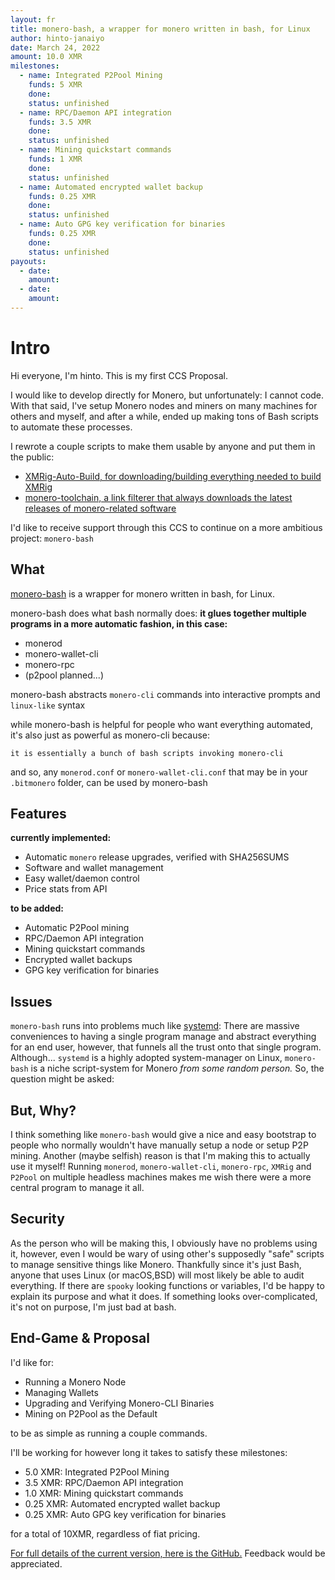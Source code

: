 ```yaml
---
layout: fr
title: monero-bash, a wrapper for monero written in bash, for Linux
author: hinto-janaiyo
date: March 24, 2022
amount: 10.0 XMR
milestones: 
  - name: Integrated P2Pool Mining
    funds: 5 XMR
    done:
    status: unfinished
  - name: RPC/Daemon API integration
    funds: 3.5 XMR
    done:
    status: unfinished
  - name: Mining quickstart commands
    funds: 1 XMR
    done:
    status: unfinished
  - name: Automated encrypted wallet backup
    funds: 0.25 XMR
    done:
    status: unfinished
  - name: Auto GPG key verification for binaries
    funds: 0.25 XMR
    done:
    status: unfinished
payouts:
  - date:
    amount:
  - date:
    amount:
---
```


# Intro

Hi everyone, I'm hinto. This is my first CCS Proposal.

I would like to develop directly for Monero, but unfortunately: I cannot code. With that said, I've setup Monero nodes and miners on many machines for others and myself, and after a while, ended up making tons of Bash scripts to automate these processes.

I rewrote a couple scripts to make them usable by anyone and put them in the public:
- [XMRig-Auto-Build, for downloading/building everything needed to build XMRig](https://github.com/hinto-janaiyo/XMRig-Auto-Build)
- [monero-toolchain, a link filterer that always downloads the latest releases of monero-related software](https://github.com/hinto-janaiyo/monero-toolchain)

I'd like to receive support through this CCS to continue on a more ambitious project: `monero-bash`

## What

[monero-bash](https://github.com/hinto-janaiyo/monero-bash) is a wrapper for monero written in bash, for Linux.

monero-bash does what bash normally does:
**it glues together multiple programs in a more automatic fashion, in this case:**
- monerod
- monero-wallet-cli
- monero-rpc
- (p2pool planned...)

monero-bash abstracts `monero-cli` commands into interactive prompts and `linux-like` syntax

while monero-bash is helpful for people who want everything automated, it's also just as powerful as monero-cli because:
~~~
it is essentially a bunch of bash scripts invoking monero-cli
~~~
and so, any `monerod.conf` or `monero-wallet-cli.conf` that may be in your `.bitmonero` folder, can be used by monero-bash

## Features
**currently implemented:**
- Automatic `monero` release upgrades, verified with SHA256SUMS
- Software and wallet management
- Easy wallet/daemon control
- Price stats from API

**to be added:**
- Automatic P2Pool mining
- RPC/Daemon API integration
- Mining quickstart commands
- Encrypted wallet backups
- GPG key verification for binaries

## Issues
`monero-bash` runs into problems much like [systemd](https://en.wikipedia.org/wiki/Systemd):
There are massive conveniences to having a single program manage and abstract everything for an end user, however, that funnels all the trust onto that single program. Although... `systemd` is a highly adopted system-manager on Linux, `monero-bash` is a niche script-system for Monero *from some random person.* So, the question might be asked:

## But, Why?
I think something like `monero-bash` would give a nice and easy bootstrap to people who normally wouldn't have manually setup a node or setup P2P mining. Another (maybe selfish) reason is that I'm making this to actually use it myself! Running `monerod`, `monero-wallet-cli`, `monero-rpc`, `XMRig` and `P2Pool` on multiple headless machines makes me wish there were a more central program to manage it all.

## Security
As the person who will be making this, I obviously have no problems using it, however, even I would be wary of using other's supposedly "safe" scripts to manage sensitive things like Monero. Thankfully since it's just Bash, anyone that uses Linux (or macOS,BSD) will most likely be able to audit everything. If there are `spooky` looking functions or variables, I'd be happy to explain its purpose and what it does. If something looks over-complicated, it's not on purpose, I'm just bad at bash.

## End-Game & Proposal
I'd like for:
- Running a Monero Node
- Managing Wallets
- Upgrading and Verifying Monero-CLI Binaries
- Mining on P2Pool as the Default

to be as simple as running a couple commands.

I'll be working for however long it takes to satisfy these milestones:
- 5.0 XMR: Integrated P2Pool Mining
- 3.5 XMR: RPC/Daemon API integration
- 1.0 XMR: Mining quickstart commands
- 0.25 XMR: Automated encrypted wallet backup
- 0.25 XMR: Auto GPG key verification for binaries

for a total of 10XMR, regardless of fiat pricing.

[For full details of the current version, here is the GitHub.](https://github.com/hinto-janaiyo/monero-bash)
Feedback would be appreciated.
